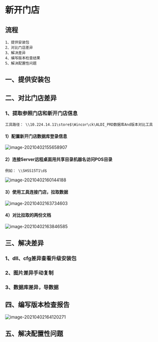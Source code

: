 # 新开门店



## 流程

```
1、提供安装包
2、对比门店差异
3、解决差异
4、编写版本检查结果
5、解决配置性问题
```



## 一、提供安装包



## 二、对比门店差异

### 1、提取参照门店和新开门店信息

```
工具路径： \\10.224.14.11\store$\Wincor\ck\ALDI_PRD数据库And版本对比工具
```

#### 1）配置新开门店数据库登录信息

![image-20210402155658907](C:\Users\shanzhi_feng_ext\AppData\Roaming\Typora\typora-user-images\image-20210402155658907.png)



#### 2）连接Server远程桌面用共享目录机器名访问POS目录

```
例如： \\SHSS15T1\d$
```

![image-20210402160144188](C:\Users\shanzhi_feng_ext\AppData\Roaming\Typora\typora-user-images\image-20210402160144188.png)



#### 3）使用工具连接门店，拉取数据

![image-20210402163734603](C:\Users\shanzhi_feng_ext\AppData\Roaming\Typora\typora-user-images\image-20210402163734603.png)



#### 4）对比拉取的两份文档

![image-20210402163846585](C:\Users\shanzhi_feng_ext\AppData\Roaming\Typora\typora-user-images\image-20210402163846585.png)



## 三、解决差异

### 1、dll、cfg差异查看升级安装包

### 2、图片差异手动复制

### 3、数据库差异，导数据





## 四、编写版本检查报告

![image-20210402164120271](C:\Users\shanzhi_feng_ext\AppData\Roaming\Typora\typora-user-images\image-20210402164120271.png)





## 五、解决配置性问题



